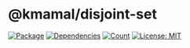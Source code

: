 # @kmamal/disjoint-set

[![Package](https://img.shields.io/npm/v/%2540kmamal%252Fdisjoint-set)](https://www.npmjs.com/package/@kmamal/disjoint-set)
[![Dependencies](https://img.shields.io/librariesio/release/npm/@kmamal/disjoint-set)](https://libraries.io/npm/@kmamal%2Fdisjoint-set)
[![Count](https://badgen.net/bundlephobia/dependency-count/@kmamal/disjoint-set)](https://bundlephobia.com/package/@kmamal/disjoint-set)
[![License: MIT](https://img.shields.io/badge/License-MIT-yellow.svg)](https://opensource.org/licenses/MIT)
